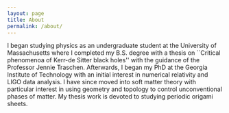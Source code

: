```yaml
---
layout: page
title: About
permalink: /about/
---
```


I began studying physics as an undergraduate student at the University of Massachusetts where I completed my B.S. degree with a thesis on ``Critical phenomenoa of Kerr-de Sitter black holes'' with the guidance of the Professor Jennie Traschen.
Afterwards, I began my PhD at the Georgia Institute of Technology with an initial interest in numerical relativity and LIGO data analysis.
I have since moved into soft matter theory with particular interest in using geometry and topology to control unconventional phases of matter.
My thesis work is devoted to studying periodic origami sheets.
